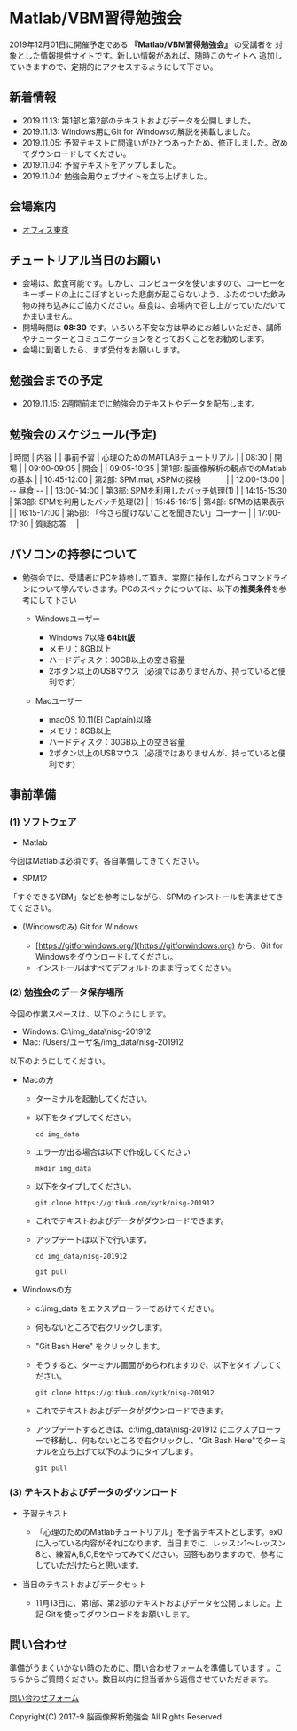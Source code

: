 # Matlab/VBM習得勉強会

2019年12月01日に開催予定である **『Matlab/VBM習得勉強会』** の受講者を
対象とした情報提供サイトです。新しい情報があれば、随時このサイトへ
追加していきますので、定期的にアクセスするようにして下さい。

## 新着情報
- 2019.11.13: 第1部と第2部のテキストおよびデータを公開しました。
- 2019.11.13: Windows用にGit for Windowsの解説を掲載しました。
- 2019.11.05: 予習テキストに間違いがひとつあったため、修正しました。改めてダウンロードしてください。
- 2019.11.04: 予習テキストをアップしました。
- 2019.11.04: 勉強会用ウェブサイトを立ち上げました。

## 会場案内
- [オフィス東京](https://www.officetokyo.net/)

## チュートリアル当日のお願い
- 会場は、飲食可能です。しかし、コンピュータを使いますので、コーヒーをキーボードの上にこぼすといった悲劇が起こらないよう、ふたのついた飲み物の持ち込みにご協力ください。昼食は、会場内で召し上がっていただいてかまいません。
- 開場時間は **08:30** です。いろいろ不安な方は早めにお越しいただき、講師やチューターとコミュニケーションをとっておくことをお勧めします。
- 会場に到着したら、まず受付をお願いします。

## 勉強会までの予定
- 2019.11.15: 2週間前までに勉強会のテキストやデータを配布します。


## 勉強会のスケジュール(予定)

| 時間         | 内容                                                |
| 事前予習     | 心理のためのMATLABチュートリアル                        |
| 08:30       | 開場                                                |
| 09:00-09:05 | 開会                                                |
| 09:05-10:35 | 第1部: 脳画像解析の観点でのMatlabの基本                 |
| 10:45-12:00 | 第2部: SPM.mat, xSPMの探検　　　                      |
| 12:00-13:00 | -- 昼食 --                                          |
| 13:00-14:00 | 第3部: SPMを利用したバッチ処理(1)                      |
| 14:15-15:30 | 第3部: SPMを利用したバッチ処理(2)                      |
| 15:45-16:15 | 第4部: SPMの結果表示                                  |
| 16:15-17:00 | 第5部: 「今さら聞けないことを聞きたい」コーナー           |
| 17:00-17:30 | 質疑応答　                                           |

## パソコンの持参について
- 勉強会では、受講者にPCを持参して頂き、実際に操作しながらコマンドラインについて学んでいきます。PCのスペックについては、以下の**推奨条件**を参考にして下さい
	- Windowsユーザー
		- Windows 7以降 **64bit版**
		- メモリ：8GB以上
		- ハードディスク：30GB以上の空き容量
		- 2ボタン以上のUSBマウス（必須ではありませんが、持っていると便利です）
    
	- Macユーザー
		- macOS 10.11(El Captain)以降
		- メモリ：8GB以上
		- ハードディスク：30GB以上の空き容量
		- 2ボタン以上のUSBマウス（必須ではありませんが、持っていると便利です）
    

## 事前準備

### (1) ソフトウェア
- Matlab

今回はMatlabは必須です。各自準備してきてください。

- SPM12

「すぐできるVBM」などを参考にしながら、SPMのインストールを済ませてきてください。

- (Windowsのみ) Git for Windows

    - [https://gitforwindows.org/](https://gitforwindows.org) から、Git for Windowsをダウンロードしてください。
    - インストールはすべてデフォルトのまま行ってください。 



### (2) 勉強会のデータ保存場所
今回の作業スペースは、以下のようにします。

- Windows: C:\img_data\nisg-201912
- Mac: /Users/ユーザ名/img_data/nisg-201912

以下のようにしてください。

- Macの方
    - ターミナルを起動してください。
    - 以下をタイプしてください。

      `cd img_data`
   
    - エラーが出る場合は以下で作成してください

      `mkdir img_data`
   
    - 以下をタイプしてください。

      `git clone https://github.com/kytk/nisg-201912`

    - これでテキストおよびデータがダウンロードできます。
    - アップデートは以下で行います。

      `cd img_data/nisg-201912`
      
      `git pull`


- Windowsの方
    - c:\img_data をエクスプローラーであけてください。
    - 何もないところで右クリックします。
    - "Git Bash Here" をクリックします。
    - そうすると、ターミナル画面があらわれますので、以下をタイプしてください。

      `git clone https://github.com/kytk/nisg-201912`

    - これでテキストおよびデータがダウンロードできます。
    - アップデートするときは、c:\img_data\nisg-201912 にエクスプローラーで移動し、何もないところで右クリックし、"Git Bash Here"でターミナルを立ち上げて以下のようにタイプします。

      `git pull`


### (3) テキストおよびデータのダウンロード
- 予習テキスト

    - 「心理のためのMatlabチュートリアル」を予習テキストとします。ex0に入っている内容がそれになります。当日までに、レッスン1〜レッスン8と、練習A,B,C,Eをやってみてください。回答もありますので、参考にしていただけたらと思います。

- 当日のテキストおよびデータセット

    - 11月13日に、第1部、第2部のテキストおよびデータを公開しました。上記 Gitを使ってダウンロードをお願いします。

	
## 問い合わせ
準備がうまくいかない時のために、問い合わせフォームを準備しています
。こちらからご質問ください。数日以内に担当者から返信させていただきます。

[問い合わせフォーム](https://forms.gle/w4q3rL8egJBc2mRX6)



Copyright(C) 2017-9 脳画像解析勉強会 All Rights Reserved.

